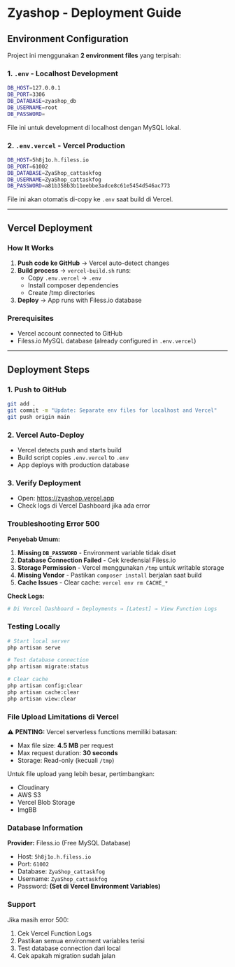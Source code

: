 # Zyashop - Deployment Guide

## Environment Configuration

Project ini menggunakan **2 environment files** yang terpisah:

### 1. **`.env`** - Localhost Development
```bash
DB_HOST=127.0.0.1
DB_PORT=3306
DB_DATABASE=zyashop_db
DB_USERNAME=root
DB_PASSWORD=
```
File ini untuk development di localhost dengan MySQL lokal.

### 2. **`.env.vercel`** - Vercel Production
```bash
DB_HOST=5h8j1o.h.filess.io
DB_PORT=61002
DB_DATABASE=ZyaShop_cattaskfog
DB_USERNAME=ZyaShop_cattaskfog
DB_PASSWORD=a81b358b3b11eebbe3adce8c61e5454d546ac773
```
File ini akan otomatis di-copy ke `.env` saat build di Vercel.

---

## Vercel Deployment

### How It Works

1. **Push code ke GitHub** → Vercel auto-detect changes
2. **Build process** → `vercel-build.sh` runs:
   - Copy `.env.vercel` → `.env`
   - Install composer dependencies
   - Create /tmp directories
3. **Deploy** → App runs with Filess.io database

### Prerequisites
- Vercel account connected to GitHub
- Filess.io MySQL database (already configured in `.env.vercel`)

---

## Deployment Steps

### 1. Push to GitHub

```bash
git add .
git commit -m "Update: Separate env files for localhost and Vercel"
git push origin main
```

### 2. Vercel Auto-Deploy
- Vercel detects push and starts build
- Build script copies `.env.vercel` to `.env`
- App deploys with production database

### 3. Verify Deployment
- Open: https://zyashop.vercel.app
- Check logs di Vercel Dashboard jika ada error

### Troubleshooting Error 500

**Penyebab Umum:**

1. **Missing `DB_PASSWORD`** - Environment variable tidak diset
2. **Database Connection Failed** - Cek kredensial Filess.io
3. **Storage Permission** - Vercel menggunakan `/tmp` untuk writable storage
4. **Missing Vendor** - Pastikan `composer install` berjalan saat build
5. **Cache Issues** - Clear cache: `vercel env rm CACHE_*`

**Check Logs:**
```bash
# Di Vercel Dashboard → Deployments → [Latest] → View Function Logs
```

### Testing Locally

```bash
# Start local server
php artisan serve

# Test database connection
php artisan migrate:status

# Clear cache
php artisan config:clear
php artisan cache:clear
php artisan view:clear
```

### File Upload Limitations di Vercel

⚠️ **PENTING:** Vercel serverless functions memiliki batasan:
- Max file size: **4.5 MB** per request
- Max request duration: **30 seconds**
- Storage: Read-only (kecuali `/tmp`)

Untuk file upload yang lebih besar, pertimbangkan:
- Cloudinary
- AWS S3
- Vercel Blob Storage
- ImgBB

### Database Information

**Provider:** Filess.io (Free MySQL Database)
- Host: `5h8j1o.h.filess.io`
- Port: `61002`
- Database: `ZyaShop_cattaskfog`
- Username: `ZyaShop_cattaskfog`
- Password: **(Set di Vercel Environment Variables)**

### Support

Jika masih error 500:
1. Cek Vercel Function Logs
2. Pastikan semua environment variables terisi
3. Test database connection dari local
4. Cek apakah migration sudah jalan
